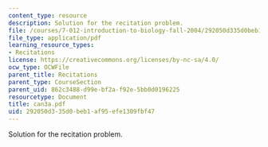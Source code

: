 ```yaml
---
content_type: resource
description: Solution for the recitation problem.
file: /courses/7-012-introduction-to-biology-fall-2004/292050d335d0beb1af95efe1309fbf47_can3a.pdf
file_type: application/pdf
learning_resource_types:
- Recitations
license: https://creativecommons.org/licenses/by-nc-sa/4.0/
ocw_type: OCWFile
parent_title: Recitations
parent_type: CourseSection
parent_uid: 862c3488-d99e-bf2a-f92e-5bb0d0196225
resourcetype: Document
title: can3a.pdf
uid: 292050d3-35d0-beb1-af95-efe1309fbf47
---
```

Solution for the recitation problem.
